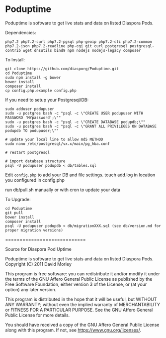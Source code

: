 # Poduptime

Poduptime is software to get live stats and data on listed Diaspora Pods.

Dependencies:
```
php7.2 php7.2-curl php7.2-pgsql php-geoip php7.2-cli php7.2-common php7.2-json php7.2-readline php-cgi git curl postgresql postgresql-contrib wget dnsutils bind9 npm nodejs nodejs-legacy composer
```

To Install:
```
git clone https://github.com/diasporg/Poduptime.git
cd Poduptime
sudo npm install -g bower
bower install
composer install
cp config.php.example config.php
```

If you need to setup your Postgresql/DB:
```
sudo adduser podupuser
sudo -u postgres bash -c "psql -c \"CREATE USER podupuser WITH PASSWORD 'MYpassword';\""
sudo -u postgres bash -c "psql -c \"CREATE DATABASE podupdb;\""
sudo -u postgres bash -c "psql -c \"GRANT ALL PRIVILEGES ON DATABASE podupdb TO podupuser;\""

# update your local line to allow md5 METHOD
sudo nano /etc/postgresql/vx.x/main/pg_hba.conf

# restart postgresql

# import database structure
psql -U podupuser podupdb < db/tables.sql
```

Edit `config.php` to add your DB and file settings.
touch add.log in location you configured in config.php

run db/pull.sh manually or with cron to update your data

To Upgrade:
```
cd Poduptime
git pull
bower install
composer install
psql -U podupuser podupdb < db/migrationXXX.sql (see db/version.md for proper migration versions)
```

============================

Source for Diaspora Pod Uptime

  Poduptime is software to get live stats and data on listed Diaspora Pods.
  Copyright (C) 2011 David Morley

  This program is free software: you can redistribute it and/or modify
  it under the terms of the GNU Affero General Public License as
  published by the Free Software Foundation, either version 3 of the
  License, or (at your option) any later version.

  This program is distributed in the hope that it will be useful,
  but WITHOUT ANY WARRANTY; without even the implied warranty of
  MERCHANTABILITY or FITNESS FOR A PARTICULAR PURPOSE.  See the
  GNU Affero General Public License for more details.

  You should have received a copy of the GNU Affero General Public License
  along with this program.  If not, see <https://www.gnu.org/licenses/>.
